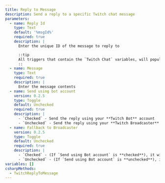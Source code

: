 ```yaml
---
title: Reply to Message
description: Send a reply to a specific Twitch chat message
parameters:
  - name: Reply Id
    type: Text
    default: '%msgId%'
    required: true
    description: |
      Enter the unique ID of the message to reply to

      ::tip
      All triggers that contain the `Twitch Chat` variables, will populate the `%msgId%`{lang=cs} variable
      ::
  - name: Message
    type: Text
    required: true
    description: |
      Enter the message contents
  - name: Send using bot account
    version: 0.2.5
    type: Toggle
    default: Unchecked
    required: true
    description: |
      - `Checked` - Send the reply using your **Twitch Bot** account
      - `Unchecked` - Send the reply using your **Twitch Broadcaster** account
  - name: Fallback to Broadcaster
    version: 0.2.5
    type: Toggle
    default: Unchecked
    required: true
    description: |
      - `Checked` - (If `Send using Bot account` is **checked**), it will attempt to send reply as Twitch Bot account and if unable, then send as Twitch Broadcaster.
      - `Unchecked` - (If `Send using Bot account` is **unchecked**), it will attempt to send reply as Twitch Bot account and if unable, then do **nothing** (i.e. the Twitch Bot account is not logged in.
variables: []
csharpMethods:
  - TwitchReplyToMessage
---
```

